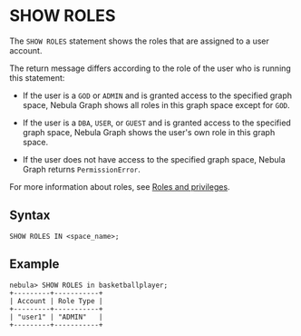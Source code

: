 # SHOW ROLES

The `SHOW ROLES` statement shows the roles that are assigned to a user account.

The return message differs according to the role of the user who is running this statement:

* If the user is a `GOD` or `ADMIN` and is granted access to the specified graph space, Nebula Graph shows all roles in this graph space except for `GOD`.

* If the user is a `DBA`, `USER`, or `GUEST` and is granted access to the specified graph space, Nebula Graph shows the user's own role in this graph space.

* If the user does not have access to the specified graph space, Nebula Graph returns `PermissionError`.

For more information about roles, see [Roles and privileges](../../../7.data-security/1.authentication/3.role-list.md).

## Syntax

```ngql
SHOW ROLES IN <space_name>;
```

## Example

```ngql
nebula> SHOW ROLES in basketballplayer;
+---------+-----------+
| Account | Role Type |
+---------+-----------+
| "user1" | "ADMIN"   |
+---------+-----------+
```
